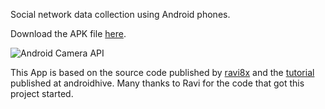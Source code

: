 Social network data collection using Android phones.

Download the APK file [here](https://github.com/ctross/DieTryin/blob/master/DieTryinCam-v1.2.apk?raw=true).

![Android Camera API](https://www.androidhive.info/wp-content/uploads/2018/05/android-camera-tutorial-capture-image-record-video.png)

This App is based on the source code published by [ravi8x](https://github.com/ravi8x/AndroidCamera) and the [tutorial](https://www.androidhive.info/2013/09/android-working-with-camera-api/) published at androidhive. Many thanks to Ravi for the code that got this project started.



